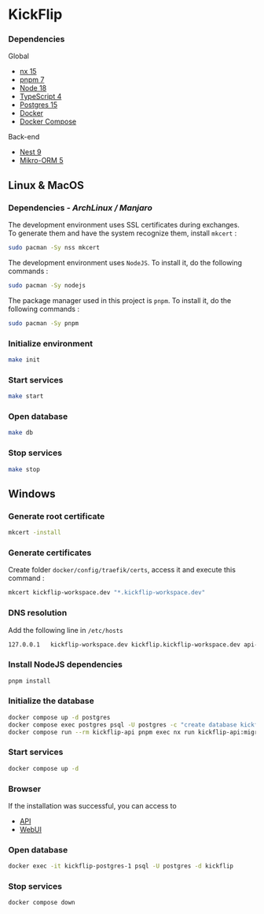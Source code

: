 # KickFlip

### Dependencies

Global
- [nx 15](https://nx.dev/)
- [pnpm 7](https://pnpm.js.org/)
- [Node 18](https://nodejs.org/)
- [TypeScript 4](https://www.typescriptlang.org/)
- [Postgres 15](https://www.postgresql.org/)
- [Docker](https://www.docker.com/)
- [Docker Compose](https://docs.docker.com/compose/)

Back-end
- [Nest 9](https://nestjs.com/)
- [Mikro-ORM 5](https://mikro-orm.io/)

## Linux & MacOS

### Dependencies *- ArchLinux / Manjaro*

The development environment uses SSL certificates during exchanges.  
To generate them and have the system recognize them, install `mkcert` :
```bash
sudo pacman -Sy nss mkcert
```

The development environment uses `NodeJS`. To install it, do the following commands :
```bash
sudo pacman -Sy nodejs
```

The package manager used in this project is `pnpm`. To install it, do the following commands :
```bash
sudo pacman -Sy pnpm
```

### Initialize environment
```bash
make init
```

### Start services
```bash
make start
```

### Open database
```bash
make db
```

### Stop services
```bash
make stop
```

## Windows

### **Generate root certificate**
```bash
mkcert -install
```

### **Generate certificates**
Create folder `docker/config/traefik/certs`, access it and execute this command :
```bash
mkcert kickflip-workspace.dev "*.kickflip-workspace.dev"
```

### DNS resolution
Add the following line in `/etc/hosts`
```bash
127.0.0.1	kickflip-workspace.dev kickflip.kickflip-workspace.dev api-kickflip.kickflip-workspace.dev
```

### **Install NodeJS dependencies**
```bash
pnpm install
```

### **Initialize the database**
```bash
docker compose up -d postgres
docker compose exec postgres psql -U postgres -c "create database kickflip"
docker compose run --rm kickflip-api pnpm exec nx run kickflip-api:migrate
```

### **Start services**
```bash
docker compose up -d
```

### **Browser**
If the installation was successful, you can access to
- [API](https://api-kickflip.kickflip-workspace.dev)
- [WebUI](https://kickflip.kickflip-workspace.dev)

### **Open database**
```bash
docker exec -it kickflip-postgres-1 psql -U postgres -d kickflip
```

### **Stop services**
```bash
docker compose down
```
